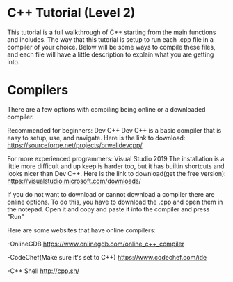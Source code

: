 # C++ Tutorial (Level 2)
This tutorial is a full walkthrough of C++ starting from the main functions and includes. The way that this tutorial is 
setup to run each .cpp file in a compiler of your choice. Below will be some ways to compile these files, and each file 
will have a little description to explain what you are getting into. 

# Compilers
There are a few options with compiling being online or a downloaded compiler. 

Recommended for beginners: Dev C++
Dev C++ is a basic compiler that is easy to setup, use, and navigate. Here is the link to download: 
https://sourceforge.net/projects/orwelldevcpp/

For more experienced programmers: Visual Studio 2019
The installation is a little more difficult and up keep is harder too, but it has builtin shortcuts
and looks nicer than Dev C++.
Here is the link to download(get the free version): https://visualstudio.microsoft.com/downloads/

If you do not want to download or cannot download a compiler there are online options. To do this, you have to download the .cpp and open them in the notepad. Open it and copy and paste it into the compiler and press "Run"

Here are some websites that have online compilers:

-OnlineGDB https://www.onlinegdb.com/online_c++_compiler

-CodeChef(Make sure it's set to C++) https://www.codechef.com/ide 

-C++ Shell http://cpp.sh/ 
